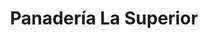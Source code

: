---
title: "Panadería La Superior"
url: /san-antonio-de-los-altos/panaderia-la-superior/
shop: panadería
---